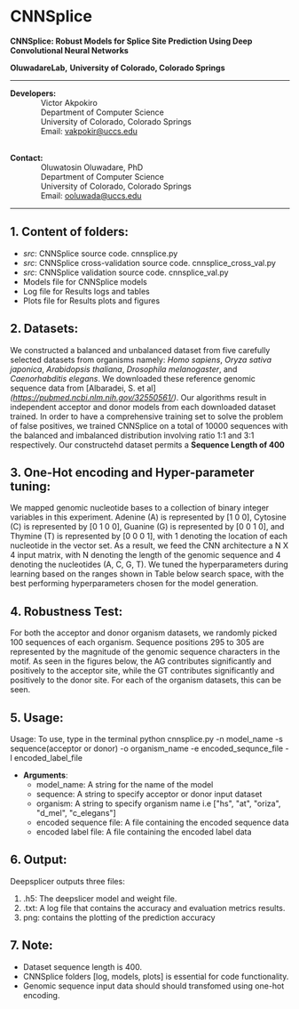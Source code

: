 # CNNSplice
**CNNSplice: Robust Models for Splice Site Prediction Using Deep Convolutional Neural Networks**


**OluwadareLab,**
**University of Colorado, Colorado Springs**

----------------------------------------------------------------------
**Developers:** <br />
		 &nbsp;&nbsp;&nbsp;&nbsp;&nbsp;&nbsp;&nbsp;&nbsp;&nbsp;&nbsp;&nbsp;&nbsp;&nbsp;&nbsp;Victor Akpokiro<br />
		 &nbsp;&nbsp;&nbsp;&nbsp;&nbsp;&nbsp;&nbsp;&nbsp;&nbsp;&nbsp;&nbsp;&nbsp;&nbsp;&nbsp;Department of Computer Science <br />
		 &nbsp;&nbsp;&nbsp;&nbsp;&nbsp;&nbsp;&nbsp;&nbsp;&nbsp;&nbsp;&nbsp;&nbsp;&nbsp;&nbsp;University of Colorado, Colorado Springs <br />
		 &nbsp;&nbsp;&nbsp;&nbsp;&nbsp;&nbsp;&nbsp;&nbsp;&nbsp;&nbsp;&nbsp;&nbsp;&nbsp;&nbsp;Email: vakpokir@uccs.edu <br /><br />

**Contact:** <br />
		 &nbsp;&nbsp;&nbsp;&nbsp;&nbsp;&nbsp;&nbsp;&nbsp;&nbsp;&nbsp;&nbsp;&nbsp;&nbsp;&nbsp;Oluwatosin Oluwadare, PhD <br />
		 &nbsp;&nbsp;&nbsp;&nbsp;&nbsp;&nbsp;&nbsp;&nbsp;&nbsp;&nbsp;&nbsp;&nbsp;&nbsp;&nbsp;Department of Computer Science <br />
		 &nbsp;&nbsp;&nbsp;&nbsp;&nbsp;&nbsp;&nbsp;&nbsp;&nbsp;&nbsp;&nbsp;&nbsp;&nbsp;&nbsp;University of Colorado, Colorado Springs <br />
		 &nbsp;&nbsp;&nbsp;&nbsp;&nbsp;&nbsp;&nbsp;&nbsp;&nbsp;&nbsp;&nbsp;&nbsp;&nbsp;&nbsp;Email: ooluwada@uccs.edu 
    
--------------------------------------------------------------------	

**1.	Content of folders:**
-----------------------------------------------------------	
* *src*: CNNSplice source code. cnnsplice.py <br />
* *src*: CNNSplice cross-validation source code. cnnsplice_cross_val.py<br />
* *src*: CNNSplice validation source code. cnnsplice_val.py <br />
* Models file for CNNSplice models <br />
* Log file for Results logs and tables <br />
* Plots file for Results plots and figures <br />


**2.	Datasets:**
-----------------------------------------------------------
We constructed a balanced and unbalanced dataset from five carefully selected datasets from organisms namely: *Homo sapiens*, *Oryza sativa japonica*, *Arabidopsis thaliana*, *Drosophila melanogaster*, and *Caenorhabditis elegans*. We downloaded these reference genomic sequence data from [Albaradei, S. et al]*(https://pubmed.ncbi.nlm.nih.gov/32550561/)*. Our algorithms result in independent acceptor and donor models from each downloaded dataset trained. In order to have a comprehensive training set to solve the problem of false positives, we trained CNNSplice on a total of 10000 sequences with the balanced and imbalanced distribution involving ratio 1:1 and 3:1 respectively. Our constructehd dataset permits a 
**Sequence Length of 400**


**3.	One-Hot encoding and Hyper-parameter tuning:**
-----------------------------------------------------------

We mapped genomic nucleotide bases to a collection of binary integer variables in this experiment. Adenine (A) is represented by [1 0 0], Cytosine (C) is represented by [0 1 0 0], Guanine (G) is represented by [0 0 1 0], and Thymine (T) is represented by [0 0 0 1], with 1 denoting the location of each nucleotide in the vector set. As a result, we feed the CNN architecture a N X 4 input matrix, with N denoting the length of the genomic sequence and 4 denoting the nucleotides (A, C, G, T).
We tuned the hyperparameters during learning based on the ranges shown in Table below search space, with the best performing hyperparameters chosen for the model generation. 


**4.	Robustness Test:**
-----------------------------------------------------------

For both the acceptor and donor organism datasets, we randomly picked 100 sequences of each organism. Sequence positions 295 to 305 are represented by the magnitude of the genomic sequence characters in the motif. As seen in the figures below, the AG contributes significantly and positively to the acceptor site, while the GT contributes significantly and positively to the donor site. For each of the organism datasets, this can be seen.


**5.	Usage:**
----------------------------------------------------------- 
Usage: To use, type in the terminal python cnnsplice.py -n model_name -s sequence(acceptor or donor) -o organism_name -e encoded_sequnce_file -l encoded_label_file <br /> 	
                          		
                              
* **Arguments**: <br />	
	* model_name: A string for the name of the model <br />
	* sequence: A string to specify acceptor or donor input dataset<br />
	* organism: A string to specify organism name i.e ["hs", "at", "oriza", "d_mel", "c_elegans"] <br />
	* encoded sequence file: A file containing the encoded sequence data <br />
	* encoded label file: A file containing the encoded label data <br />



**6.	Output:**
-----------------------------------------------------------
Deepsplicer outputs three files: 

1. .h5: The deepslicer model and weight file.
2. .txt: A log file that contains the accuracy and evaluation metrics results.
3. png: contains the plotting of the prediction accuracy


**7.	Note:**
-----------------------------------------------------------
* Dataset sequence length is 400.
* CNNSplice folders [log, models, plots] is essential for code functionality.
* Genomic sequence input data should should transfomed using one-hot encoding.

